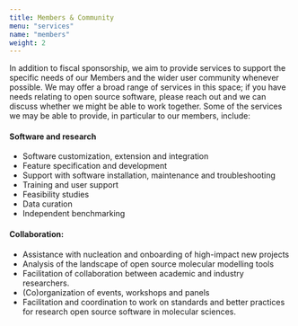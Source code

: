 ```yaml
---
title: Members & Community
menu: "services"
name: "members"
weight: 2
---
```


In addition to fiscal sponsorship, we aim to provide services to support the specific needs of our Members and the wider user community whenever possible. We may offer a broad range of services in this space; if you have needs relating to open source software, please reach out and we can discuss whether we might be able to work together. Some of the services we may be able to provide, in particular to our members, include:

#### Software and research
- Software customization, extension and integration
- Feature specification and development
- Support with software installation, maintenance and troubleshooting
- Training and user support
- Feasibility studies
- Data curation
- Independent benchmarking

#### Collaboration:
- Assistance with nucleation and onboarding of high-impact new projects
- Analysis of the landscape of open source molecular modelling tools
- Facilitation of collaboration between academic and industry researchers.
- (Co)organization of events, workshops and panels
- Facilitation and coordination to work on standards and better practices for research open source software in molecular sciences.
